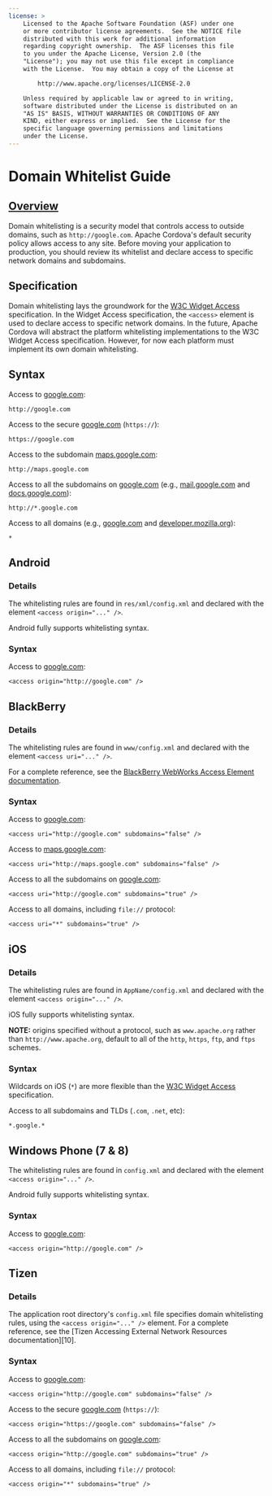 ```yaml
---
license: >
    Licensed to the Apache Software Foundation (ASF) under one
    or more contributor license agreements.  See the NOTICE file
    distributed with this work for additional information
    regarding copyright ownership.  The ASF licenses this file
    to you under the Apache License, Version 2.0 (the
    "License"); you may not use this file except in compliance
    with the License.  You may obtain a copy of the License at

        http://www.apache.org/licenses/LICENSE-2.0

    Unless required by applicable law or agreed to in writing,
    software distributed under the License is distributed on an
    "AS IS" BASIS, WITHOUT WARRANTIES OR CONDITIONS OF ANY
    KIND, either express or implied.  See the License for the
    specific language governing permissions and limitations
    under the License.
---
```


# Domain Whitelist Guide

## <a href="../../overview/index.html">Overview</a>

Domain whitelisting is a security model that controls access to
outside domains, such as `http://google.com`.  Apache Cordova's
default security policy allows access to any site. Before moving your
application to production, you should review its whitelist and declare
access to specific network domains and subdomains.

## Specification

Domain whitelisting lays the groundwork for the [W3C Widget Access][1] specification. In the Widget Access specification, the `<access>` element is used to declare access to specific network domains. In the future, Apache Cordova will abstract the platform whitelisting implementations to the W3C Widget Access specification. However, for now each platform must implement its own domain whitelisting.

## Syntax

Access to [google.com][2]:

    http://google.com

Access to the secure [google.com][3] (`https://`):

    https://google.com

Access to the subdomain [maps.google.com][4]:

    http://maps.google.com

Access to all the subdomains on [google.com][2] (e.g., [mail.google.com][5] and [docs.google.com][6]):

    http://*.google.com

Access to all domains (e.g., [google.com][2] and [developer.mozilla.org][7]):

    *

## Android

### Details

The whitelisting rules are found in `res/xml/config.xml` and declared
with the element `<access origin="..." />`.

Android fully supports whitelisting syntax.

### Syntax

Access to [google.com][2]:

    <access origin="http://google.com" />

## BlackBerry

### Details

The whitelisting rules are found in `www/config.xml` and declared with the element `<access uri="..." />`.

For a complete reference, see the [BlackBerry WebWorks Access Element documentation][8].

### Syntax

Access to [google.com][2]:

    <access uri="http://google.com" subdomains="false" />

Access to  [maps.google.com][4]:

    <access uri="http://maps.google.com" subdomains="false" />

Access to all the subdomains on [google.com][2]:

    <access uri="http://google.com" subdomains="true" />

Access to all domains, including `file://` protocol:

    <access uri="*" subdomains="true" />

iOS
---

### Details

The whitelisting rules are found in `AppName/config.xml` and declared with the element `<access origin="..." />`.

iOS fully supports whitelisting syntax.

__NOTE:__ origins specified without a protocol, such as
`www.apache.org` rather than `http://www.apache.org`, default to all
of the `http`, `https`, `ftp`, and `ftps` schemes.

### Syntax

Wildcards on iOS (`*`) are more flexible than the [W3C Widget Access][1] specification.

Access to all subdomains and TLDs (`.com`, `.net`, etc):

    *.google.*

## Windows Phone (7 & 8)

The whitelisting rules are found in `config.xml` and declared with the element `<access origin="..." />`.

Android fully supports whitelisting syntax.

### Syntax

Access to [google.com][2]:

    <access origin="http://google.com" />

## Tizen

### Details

The application root directory's `config.xml` file specifies domain
whitelisting rules, using the `<access origin="..." />` element.
For a complete reference, see the [Tizen Accessing External Network Resources documentation][10].

### Syntax

Access to [google.com][2]:

    <access origin="http://google.com" subdomains="false" />

Access to the secure [google.com][3] (`https://`):

    <access origin="https://google.com" subdomains="false" />

Access to all the subdomains on [google.com][2]:

    <access origin="http://google.com" subdomains="true" />

Access to all domains, including `file://` protocol:

    <access origin="*" subdomains="true" />

[1]: http://www.w3.org/TR/widgets-access/
[2]: http://google.com
[3]: https://google.com
[4]: http://maps.google.com
[5]: http://mail.google.com
[6]: http://docs.google.com
[7]: http://developer.mozilla.org
[8]: https://developer.blackberry.com/html5/documentation/ww_developing/Access_element_834677_11.html
[9]: https://developer.tizen.org/help/topic/org.tizen.help.gs/Creating%20a%20Project.html?path=0_1_1_4#8814682_CreatingaProject-AccessingExternalNetworkResources
